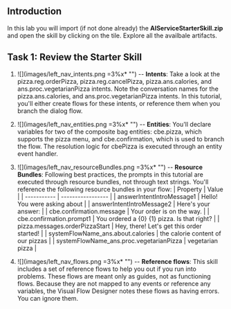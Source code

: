 ## Introduction

In this lab you will import (if not done already) the **AIServiceStarterSkill.zip** and open the skill by clicking on the tile. Explore all the availbale artifacts.

## Task 1: Review the Starter Skill

1. ![](images/left_nav_intents.png =3%x*  "") -- **Intents**: Take a look at the pizza.reg.orderPizza, pizza.reg.cancelPizza, pizza.ans.calories, and ans.proc.vegetarianPizza intents. Note the conversation names for the pizza.ans.calories, and ans.proc.vegetarianPizza intents. In this tutorial, you'll either create flows for these intents, or reference them when you branch the dialog flow.
	
2. ![](images/left_nav_entities.png =3%x*  "") -- **Entities**: You'll declare variables for two of the composite bag entities: cbe.pizza, which supports the pizza menu, and cbe.confirmation, which is used to branch the flow. The resolution logic for cbePizza is executed through an entity event handler.	
	
3. ![](images/left_nav_resourceBundles.png =3%x*  "") -- **Resource Bundles**: Following best practices, the prompts in this tutorial are executed through resource bundles, not through text strings. You'll reference the following resource bundles in your flow:
 | Property | Value |
 | ----------- | ----------------- |
 | answerIntentIntroMessage1 | Hello! You were asking about |
 | answerIntentIntroMessage2 | Here's your answer: |
 | cbe.confirmation.message | Your order is on the way. |
 | cbe.confirmation.prompt1 | You ordered a {0} {1} pizza. Is that right? |
 | pizza.messages.orderPizzaStart | Hey, there! Let's get this order started! |
 | systemFlowName_ans.about.calories | the calorie content of our pizzas |
 | systemFlowName_ans.proc.vegetarianPizza | vegetarian pizza |
 
 4. ![](images/left_nav_flows.png =3%x*  "") -- **Reference flows**: This skill includes a set of reference flows to help you out if you run into problems. These flows are meant only as guides, not as functioning flows. Because they are not mapped to any events or reference any variables, the Visual Flow Designer notes these flows as having errors. You can ignore them.
